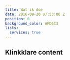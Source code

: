 ```yaml
---
title: Wat ik doe
date: 2016-09-20 07:53:00 Z
position: 0
background_color: AFD6C3
lists:
  services: true
---
```


## Klinkklare content